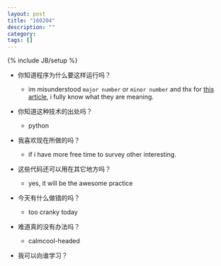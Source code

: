 ```yaml
---
layout: post
title: "160204"
description: ""
category: 
tags: []
---
```

{% include JB/setup %}

* 你知道程序为什么要这样运行吗？
  * im misunderstood `major number` or `minor number` and thx for [this article](http://www.makelinux.net/ldd3/chp-3-sect-2), i fully know what they are meaning.

* 你知道这种技术的出处吗？
  * python

* 我喜欢现在所做的吗？
  * if i have more free time to survey other interesting.

* 这些代码还可以用在其它地方吗？
  * yes, it will be the awesome practice

* 今天有什么做错的吗？
  * too cranky today

* 难道真的没有办法吗？
  * calmcool-headed 

* 我可以向谁学习？
 

